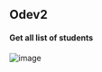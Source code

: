 ## Odev2
#### Get all list of students
![image](https://user-images.githubusercontent.com/60337657/147872104-d7835471-154f-4c9a-a89a-2ddc8efe432f.png)
